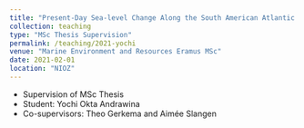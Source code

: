 ```yaml
---
title: "Present-Day Sea-level Change Along the South American Atlantic Coastline"
collection: teaching
type: "MSc Thesis Supervision"
permalink: /teaching/2021-yochi
venue: "Marine Environment and Resources Eramus MSc"
date: 2021-02-01
location: "NIOZ"
---
```


*  Supervision of MSc Thesis
* Student: Yochi Okta Andrawina
* Co-supervisors: Theo Gerkema and Aimée Slangen
